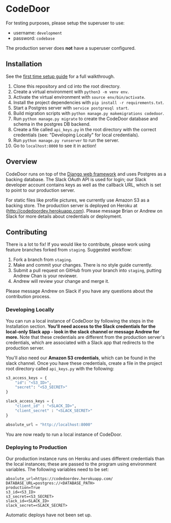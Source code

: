 # CodeDoor

For testing purposes, please setup the superuser to use:

* username: `development`
* password: `codebase`

The production server does **not** have a superuser configured.

## Installation

See the [first time setup guide](https://github.com/codebase-berkeley-mentored-project-sp18/Guides/blob/master/SetupGuide.pdf) for a full walkthrough.

1. Clone this repository and cd into the root directory.
2. Create a virtual environment with `python3 -m venv env`.
3. Activate the virtual environment with `source env/bin/activate`.
4. Install the project dependencies with `pip install -r requirements.txt`.
5. Start a Postgres server with `service postgresql start`.
6. Build migration scripts with `python manage.py makemigrations codedoor`.
7. Run `python manage.py migrate` to create the CodeDoor database and schema in the postgres DB backend.
8. Create a file called `api_keys.py` in the root directory with the correct credentials (see: "Developing Locally" for local credentials).
9. Run `python manage.py runserver` to run the server.
10. Go to `localhost:8000` to see it in action!

## Overview

CodeDoor runs on top of the [Django web framework](https://www.djangoproject.com/)
and uses Postgres as a backing database. The Slack OAuth API is used for login;
our Slack developer account contains keys as well as the callback URL,
which is set to point to our production server.

For static files like profile pictures, we currently use Amazon S3 as a backing store.
The production server is deployed on Heroku at (http://codedoordev.herokuapp.com).
Please message Brian or Andrew on Slack for more details about credentials or deployment.

## Contributing

There is a lot to fix! If you would like to contribute, please work using feature branches forked from `staging`.
Suggested workflow:

1. Fork a branch from `staging`.
2. Make and commit your changes. There is no style guide currently.
3. Submit a pull request on GitHub from your branch into `staging`, putting Andrew Chan is your reviewer.
4. Andrew will review your change and merge it.

Please message Andrew on Slack if you have any questions about the contribution process.

### Developing Locally

You can run a local instance of CodeDoor by following the steps in the Installation section.
**You'll need access to the Slack credentials for the local-only Slack app - look in the slack channel or message Andrew for more.**
Note that these credentials are different from the production server's credentials,
which are associated with a Slack app that redirects to the production server.

You'll also need our **Amazon S3 credentials**, which can be found in the slack channel. Once you have these credentials,
create a file in the project root directory called `api_keys.py` with the following:

```python
s3_access_keys = {
    "id": "<S3_ID>",
    "secret": "<S3_SECRET>"
}

slack_access_keys = {
    "client_id" : "<SLACK_ID>",
    "client_secret" : "<SLACK_SECRET>"
}

absolute_url = "http://localhost:8000"
```

You are now ready to run a local instance of CodeDoor.

### Deploying to Production

Our production instance runs on Heroku and uses different credentials than the local instances; these are passed to the program
using environment variables. The following variables need to be set:

```
absolute_url=https://codedoordev.herokuapp.com/
DATABASE_URL=postgres://<DATABASE_PATH>
production=True
s3_id=<S3_ID>
s3_secret=<S3_SECRET>
slack_id=<SLACK_ID>
slack_secret=<SLACK_SECRET>
```

Automatic deploys have not been set up. 